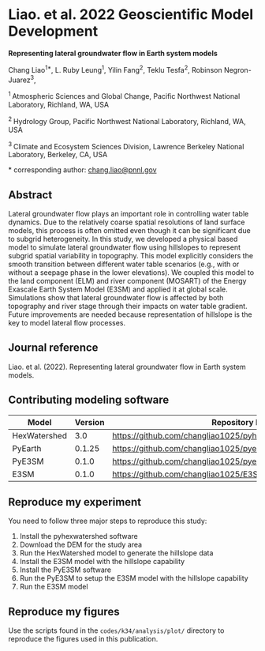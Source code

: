 
# Liao. et al. 2022 Geoscientific Model Development

**Representing lateral groundwater flow in Earth system models**

Chang Liao<sup>1\*</sup>,
L. Ruby Leung<sup>1</sup>,
Yilin Fang<sup>2</sup>,
Teklu Tesfa<sup>2</sup>,
Robinson Negron-Juarez<sup>3</sup>,


<sup>1 </sup> Atmospheric Sciences and Global Change, Pacific Northwest National Laboratory, Richland, WA, USA

<sup>2 </sup> Hydrology Group, Pacific Northwest National Laboratory, Richland, WA, USA

<sup>3 </sup> Climate and Ecosystem Sciences Division, Lawrence Berkeley National Laboratory, Berkeley, CA, USA



\* corresponding author:  chang.liao@pnnl.gov

## Abstract

Lateral groundwater flow plays an important role in controlling water table dynamics. Due to the relatively coarse spatial resolutions of land surface models, this process is often omitted even though it can be significant due to subgrid heterogeneity. In this study, we developed a physical based model to simulate lateral groundwater flow using hillslopes to represent subgrid spatial variability in topography. This model explicitly considers the smooth transition between different water table scenarios (e.g., with or without a seepage phase in the lower elevations). We coupled this model to the land component (ELM) and river component (MOSART) of the Energy Exascale Earth System Model (E3SM) and applied it at global scale. Simulations show that lateral groundwater flow is affected by both topography and river stage through their impacts on water table gradient. Future improvements are needed because representation of hillslope is the key to model lateral flow processes.

## Journal reference
Liao. et al. (2022). Representing lateral groundwater flow in Earth system models.

## Contributing modeling software

| Model | Version | Repository Link | DOI |
|-------|---------|-----------------|-----|
| HexWatershed | 3.0 | https://github.com/changliao1025/pyhexwatershed | doi.org/10.5281/zenodo.6425881 |
| PyEarth | 0.1.25 | https://github.com/changliao1025/pyearth | doi.org/10.5281/zenodo.6368652 |
| PyE3SM | 0.1.0 | https://github.com/changliao1025/pye3sm | doi.org/10.5281/zenodo.7591982 |
| E3SM | 0.1.0 | https://github.com/changliao1025/E3SM/tree/changliao/elm/hillslope |  |

## Reproduce my experiment

You need to follow three major steps to reproduce this study:

1. Install the pyhexwatershed software
2. Download the DEM for the study area
3. Run the HexWatershed model to generate the hillslope data
4. Install the E3SM model with the hillslope capability
5. Install the PyE3SM software
6. Run the PyE3SM to setup the E3SM model with the hillslope capability
7. Run the E3SM model

## Reproduce my figures

Use the scripts found in the `codes/k34/analysis/plot/` directory to reproduce the figures used in this publication.


